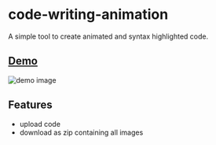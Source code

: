 # code-writing-animation

A simple tool to create animated and syntax highlighted code.


## [Demo](https://code-animator.netlify.com/)

![demo image](demo.png)

## Features
- upload code
- download as zip containing all images

